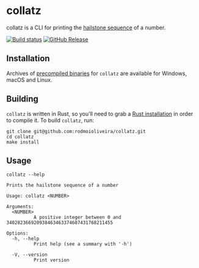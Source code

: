 # collatz

collatz is a CLI for printing the [hailstone sequence](https://en.wikipedia.org/wiki/Collatz_conjecture) of a number.

[![Build status](https://github.com/rodmoioliveira/collatz/workflows/ci/badge.svg)](https://github.com/rodmoioliveira/collatz/actions)
[![GitHub Release](https://img.shields.io/github/v/release/rodmoioliveira/collatz)](https://github.com/rodmoioliveira/collatz/releases)

## Installation

Archives of [precompiled binaries](https://github.com/rodmoioliveira/collatz/releases)
for `collatz` are available for Windows, macOS and Linux.

## Building

`collatz` is written in Rust, so you'll need to grab a [Rust installation](https://www.rust-lang.org/tools/install)
in order to compile it. To build `collatz`, run:

```
git clone git@github.com:rodmoioliveira/collatz.git
cd collatz
make install
```

## Usage

```
collatz --help

Prints the hailstone sequence of a number

Usage: collatz <NUMBER>

Arguments:
  <NUMBER>
          A positive integer between 0 and 340282366920938463463374607431768211455

Options:
  -h, --help
          Print help (see a summary with '-h')

  -V, --version
          Print version
```
